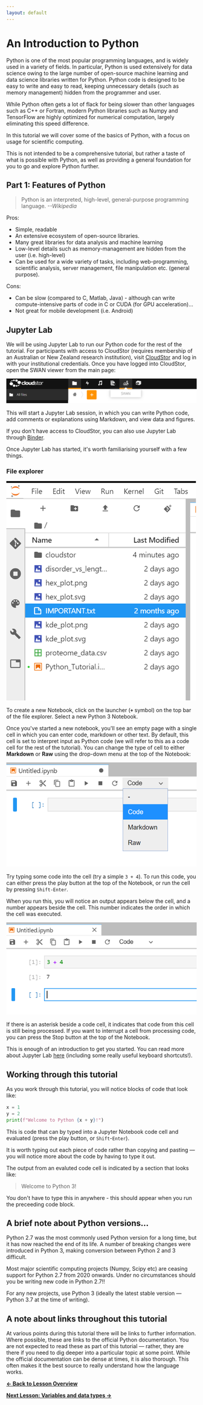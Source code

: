 ```yaml
---
layout: default
---
```

# An Introduction to Python

Python is one of the most popular programming languages, and is widely used in a variety of fields. In particular, Python is used extensively for data science owing to the large number of open-source machine learning and data science libraries written for Python. Python code is designed to be easy to write and easy to read, keeping unnecessary details (such as memory management) hidden from the programmer and user.

While Python often gets a lot of flack for being slower than other languages such as C++ or Fortran, modern Python libraries such as Numpy and TensorFlow are highly optimized for numerical computation, largely eliminating this speed difference.

In this tutorial we will cover some of the basics of Python, with a focus on usage for scientific computing.

This is not intended to be a comprehensive tutorial, but rather a taste of what is possible with Python, as well as providing a general foundation for you to go and explore Python further.


## Part 1: Features of Python


> Python is an interpreted, high-level, general-purpose programming language. *--Wikipedia*

Pros:

- Simple, readable
- An extensive ecosystem of open-source libraries.
- Many great libraries for data analysis and machine learning
- Low-level details such as memory-management are hidden from the user (i.e. high-level)
- Can be used for a wide variety of tasks, including web-programming, scientific analysis, server management, file manipulation etc. (general purpose).

Cons:

- Can be slow (compared to C, Matlab, Java) - although can write compute-intensive parts of code in C or CUDA (for GPU acceleration)...
- Not great for mobile development (i.e. Android)

## Jupyter Lab

We will be using Jupyter Lab to run our Python code for the rest of the tutorial. For participants with access to CloudStor (requires membership of an Australian or New Zealand research institution), visit [CloudStor](https://cloudstor.aarnet.edu.au) and log in with your institutional credentials. Once you have logged into CloudStor, open the SWAN viewer from the main page:

![SWAN viewer](../img/swan_cloudstor.png)

This will start a Jupyter Lab session, in which you can write Python code, add comments or explanations using Markdown, and view data and figures.

If you don't have access to CloudStor, you can also use Jupyter Lab through [Binder](https://jupyter.org/try).

Once Jupyter Lab has started, it's worth familiarising yourself with a few things.

### File explorer

![File Explorer](../img/file_explorer.png)

To create a new Notebook, click on the launcher (**`+`** symbol) on the top bar of the file explorer. Select a new Python 3 Notebook.

Once you've started a new notebook, you'll see an empty page with a single cell in which you can enter code, markdown or other text. By default, this cell is set to interpret input as Python code (we will refer to this as a code cell for the rest of the tutorial). You can change the type of cell to either **Markdown** or **Raw** using the drop-down menu at the top of the Notebook:

![Changing cell type](../img/cell_selection.png)

Try typing some code into the cell (try a simple `3 + 4`). To run this code, you can either press the play button at the top of the Notebook, or run the cell by pressing `Shift-Enter`.

When you run this, you will notice an output appears below the cell, and a number appears beside the cell. This number indicates the order in which the cell was executed.

![Sample output](../img/sample_output.png)

If there is an asterisk beside a code cell, it indicates that code from this cell is still being processed. If you want to interrupt a cell from processing code, you can press the Stop button at the top of the Notebook.

This is enough of an introduction to get you started. You can read more about Jupyter Lab [here](https://jupyterlab.readthedocs.io/en/stable/user/interface.html) (including some really useful keyboard shortcuts!).
## Working through this tutorial

As you work through this tutorial, you will notice blocks of code that look like:

```python
x = 1
y = 2
print(f"Welcome to Python {x + y}!")
```

This is code that can by typed into a Jupyter Notebook code cell and evaluated (press the play button, or `Shift`-`Enter`).

It is worth typing out each piece of code rather than copying and pasting &mdash; you will notice more about the code by having to type it out.

The output from an evaluted code cell is indicated by a section that looks like:

>   Welcome to Python 3!

You don't have to type this in anywhere - this should appear when you run the preceeding code block.

## A brief note about Python versions...

Python 2.7 was the most commonly used Python version for a long time, but it has now reached the end of its life. A number of breaking changes were introduced in Python 3, making conversion between Python 2 and 3 difficult.

Most major scientific computing projects (Numpy, Scipy etc) are ceasing support for Python 2.7 from 2020 onwards. Under no circumstances should you be writing new code in Python 2.7!!

For any new projects, use Python 3 (ideally the latest stable version &mdash; Python 3.7 at the time of writing).


## A note about links throughout this tutorial

At various points during this tutorial there will be links to further information. Where possible, these are links to the official Python documentation. You are not expected to read these as part of this tutorial &mdash; rather, they are there if you need to dig deeper into a particular topic at some point. While the official documentation can be dense at times, it is also thorough. This often makes it the best source to really understand how the language works.



[**&#8592; Back to Lesson Overview**](https://andrewguy.github.io/training/workshops/Intro_to_Python/index)

[**Next Lesson: Variables and data types &#8594;**](https://andrewguy.github.io/training/workshops/Intro_to_Python/lessons/02_variables-and-data-types)